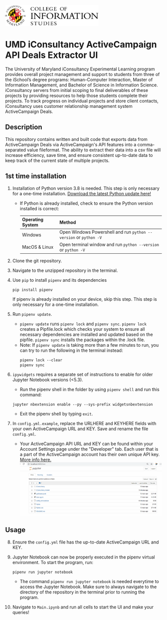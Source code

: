 
<img src="ischool.png" width="300" markdown="1">

# UMD iConsultancy ActiveCampaign API Deals Extractor UI
The University of Maryland iConsultancy Experimental Learning program provides overall project management and support to students from three of the iSchool’s degree programs: Human-Computer Interaction, Master of Information Management, and Bachelor of Science in Information Science. iConsultancy servers from initial scoping to final deliverables of these projects by providing resources to help those students complete their projects. To track progress on individual projects and store client contacts, iConsultancy uses customer relationship management system ActiveCampaign Deals. 

## Description
This repository contains written and built code that exports data from ActiveCampaign Deals via ActiveCampaign's API features into a comma-separated value fileformat. The ability to extract their data into a csv file will increase efficiency, save time, and ensure consistent up-to-date data to keep track of the current state of multiple projects. 

## 1st time installation
1. Installation of Python version 3.8 is needed. This step is only necessary for a one-time installation.
   [Download the latest Python update here!](https://www.python.org/) 
   - If Python is already installed, check to ensure the Python version installed is correct:
   
     | Operating System |                             Method                               |
     | ---------------- | ---------------------------------------------------------------- |
     | Windows          | Open Windows Powershell and run `python --version` or `python -V`|
     | MacOS & Linux    | Open terminal window and run `python --version` or `python -V`   | 
    
2. Clone the git repository.

3. Navigate to the unzipped repository in the terminal.

4. Use `pip` to install `pipenv` and its dependencies
   ```
   pip install pipenv
   ```
   If pipenv is already installed on your device, skip this step. This step is only necessary for a one-time installation. 
   
5. Run `pipenv update`.
   - `pipenv update` runs `pipenv lock` and `pipenv sync`. `pipenv lock` creates a Pipfile.lock which checks your system to ensure all necessary dependencies are installed and updated based on the pipfile.  `pipenv sync` installs the packages within the .lock file.
   - Note: If `pipenv update` is taking more than a few minutes to run, you can try to run the following in the terminal instead:
      ```
      pipenv lock --clear
      pipenv sync
      ```

6. `ipywidgets` requires a separate set of instructions to enable for older Jupyter Notebook versions (<5.3).
      - Run the pipenv shell in the folder by using `pipenv shell` and run this command: 
      ```
      jupyter nbextension enable --py --sys-prefix widgetsnbextension
      ```
      - Exit the pipenv shell by typing `exit`. 
7.  In `config.yml.example`, replace the URLHERE and KEYHERE fields with your own ActiveCampaign URL and KEY. Save and rename the file `config.yml`.
    - Your ActiveCampaign API URL and KEY can be found within your Account Settings page under the "Developer" tab. Each user that is a part of the ActiveCampaign account has their own unique API key. [More info here.](https://help.activecampaign.com/hc/en-us/articles/207317590-Getting-started-with-the-API#how-to-obtain-your-activecampaign-api-url-and-key)
    ![](URL_KEY_tutorial_README.gif)

      
## Usage
8. Ensure the `config.yml` file has the up-to-date ActiveCampaign URL and KEY.

9. Jupyter Notebook can now be properly executed in the pipenv virtual environment. To start the program, run:
   ```
   pipenv run jupyter notebook
   ```
    - The command `pipenv run jupyter notebook` is needed everytime to access the Jupyter Notebook. Make sure to always navigate to the directory of the repository in the terminal prior to running the program.

10. Navigate to `Main.ipynb` and run all cells to start the UI and make your queries!
